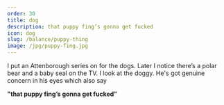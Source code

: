 ```yaml
---
order: 30
title: dog
description: that puppy fing’s gonna get fucked
icon: dog
slug: /balance/puppy-thing
image: /jpg/puppy-fing.jpg
---
```


I put an Attenborough series on for the dogs. Later I notice there’s a polar bear and a baby seal on the TV. I look at the doggy. He's got genuine concern in his eyes which also say

**"that puppy fing’s gonna get fucked"**
